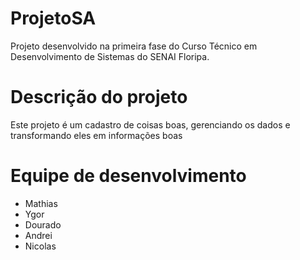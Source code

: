 # ProjetoSA
Projeto desenvolvido na primeira fase do Curso Técnico em Desenvolvimento de Sistemas do SENAI Floripa.
# Descrição do projeto
Este projeto é um cadastro de coisas boas, gerenciando os dados e transformando eles em informações boas

# Equipe de desenvolvimento
- Mathias
- Ygor 
- Dourado 
- Andrei 
- Nicolas